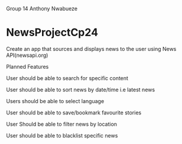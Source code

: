  Group 14
 Anthony Nwabueze
# NewsProjectCp24

Create an app that sources and displays news to the user using News API(newsapi.org)

Planned Features

User should be able to search for specific content 

User should be able to sort news by date/time i.e latest news

Users should be able to select language

User should be able to save/bookmark favourite stories

User Should be able to filter news by location

User should be able to blacklist specific news